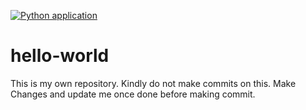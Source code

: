 [![Python application](https://github.com/SwapnadeepMukherjee/hello-world/actions/workflows/python-app.yml/badge.svg?branch=master)](https://github.com/SwapnadeepMukherjee/hello-world/actions/workflows/python-app.yml)

# hello-world
This is my own repository. Kindly do not make commits on this. Make Changes and update me once done before making commit.
